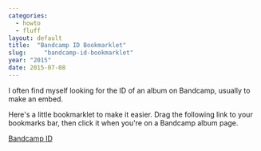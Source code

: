 ```yaml
---
categories:
  - howto
  - fluff
layout: default
title:  "Bandcamp ID Bookmarklet"
slug:     "bandcamp-id-bookmarklet"
year: "2015"
date: 2015-07-08
---
```

I often find myself looking for the ID of an album on Bandcamp, usually to make an embed.

Here's a little bookmarklet to make it easier. Drag the following link to your bookmarks bar, then click it when you're on a Bandcamp album page.

<a title="bandcamp id" href="javascript: alert('the bandcamp id for this album is: ' + EmbedData.tralbum_param.value)">Bandcamp ID</a>
